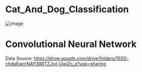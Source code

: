# Cat_And_Dog_Classification

![image](https://user-images.githubusercontent.com/29124048/180914098-98a4b462-1035-4508-89a7-291673b8b06a.png)

# Convolutional Neural Network

Data Source: https://drive.google.com/drive/folders/15SG-chdqEwcrNAY39RTZJjvl-UwiZo_e?usp=sharing
